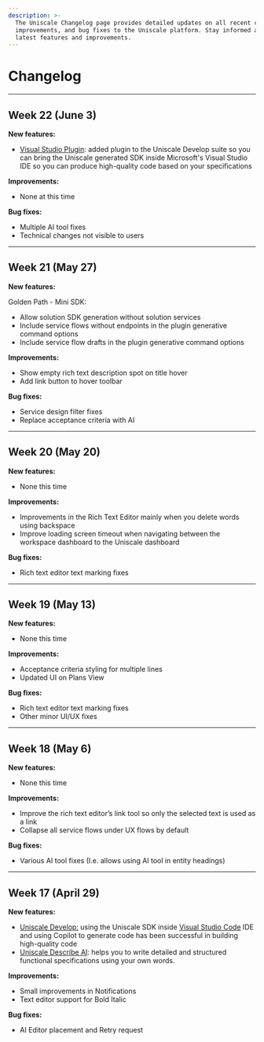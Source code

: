 ```yaml
---
description: >-
  The Uniscale Changelog page provides detailed updates on all recent changes,
  improvements, and bug fixes to the Uniscale platform. Stay informed about the
  latest features and improvements.
---
```


# Changelog



***

## Week 22 (June 3)

**New features:**

* [Visual Studio Plugin](https://marketplace.visualstudio.com/items?itemName=Uniscale.uniscaledevelop): added plugin to the Uniscale Develop suite so you can bring the Uniscale generated SDK inside Microsoft's Visual Studio IDE so you can produce high-quality code based on your specifications

**Improvements:**

* None at this time

**Bug fixes:**

* Multiple AI tool fixes
* Technical changes not visible to users

***

## Week 21 (May 27)

**New features:**

Golden Path - Mini SDK:

* Allow solution SDK generation without solution services
* Include service flows without endpoints in the plugin generative command options
* Include service flow drafts in the plugin generative command options

**Improvements:**

* Show empty rich text description spot on title hover
* Add link button to hover toolbar

**Bug fixes:**

* Service design filter fixes
* Replace acceptance criteria with AI

***

## Week 20 (May 20)

**New features:**

* None this time

**Improvements:**

* Improvements in the Rich Text Editor mainly when you delete words using backspace
* Improve loading screen timeout when navigating between the workspace dashboard to the Uniscale dashboard

**Bug fixes:**

* Rich text editor text marking fixes

***

## Week 19 (May 13)

**New features:**

* None this time

**Improvements:**

* Acceptance criteria styling for multiple lines
* Updated UI on Plans View

**Bug fixes:**

* Rich text editor text marking fixes
* Other minor UI/UX fixes

***

## Week 18 (May 6)

**New features:**

* None this time

**Improvements:**

* Improve the rich text editor’s link tool so only the selected text is used as a link
* Collapse all service flows under UX flows by default

**Bug fixes:**

* Various AI tool fixes (I.e. allows using AI tool in entity headings)

***

## Week 17 (April 29)

**New features:**&#x20;

* [Uniscale Develop:](https://www.uniscale.com/products/uniscale-develop) using the Uniscale SDK inside [Visual Studio Code](https://marketplace.visualstudio.com/items?itemName=Uniscale.uniscale-develop) IDE and using Copilot to generate code has been successful in building high-quality code
* [Uniscale Describe AI](https://www.uniscale.com/products/ai-for-describe): helps you to write detailed and structured functional specifications using your own words.

**Improvements:**

* Small improvements in Notifications
* Text editor support for Bold Italic

**Bug fixes:** &#x20;

* AI Editor placement and Retry request




